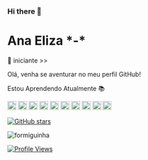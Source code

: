 ### Hi there 👋

<h1>Ana Eliza *-* </h1>
</h1>🐜 iniciante >></h1>
  
<p>Olá, venha se aventurar no meu perfil GitHub!</p>

Estou Aprendendo Atualmente 📚

<div align=>
  <img height="20" src="https://logowik.com/content/uploads/images/java1655.logowik.com.webp" alt="Java">
  <img height="20" src="https://upload.wikimedia.org/wikipedia/commons/thumb/6/6a/JavaScript-logo.png/800px-JavaScript-logo.png" alt="JavaScript">
  <img height="20" src="https://static-00.iconduck.com/assets.00/kotlin-icon-1024x1024-x00xpx34.png" alt="Kotlin">
  <img height="20" src="https://shots.codepen.io/username/pen/Bpzpxo-1280.jpg?version=1484586050" alt="Angular">
  <img height="20" src="https://logowik.com/content/uploads/images/911_c_logo.jpg" alt="C++">
  <img height="20" src="https://cdn4.iconfinder.com/data/icons/logos-and-brands/512/267_Python_logo-512.png" alt="Python">
  <img height="20" src="https://cdn4.iconfinder.com/data/icons/logos-3/600/React.js_logo-512.png" alt="React">
  <img height="20" src="https://seeklogo.com/images/A/azure-sql-database-logo-D7A32C9CD9-seeklogo.com.png" alt="SQL">
  <img height="20" src="https://logowik.com/content/uploads/images/mysql8604.logowik.com.webp" alt="MySQL">
  <img height="20" src="https://destatic.blob.core.windows.net/images/spring-boot-logo.png" alt="Spring Boot">
</div>

[![GitHub stars](https://img.shields.io/github/stars/estudosdetidaana98/estudosdetidaana98.svg)](https://github.com/estudosdetidaana98/estudosdetidaana98/stargazers)


![formiguinha](https://media.giphy.com/media/12Q9qZRnnab0T6/giphy.gif)


[![Profile Views](https://komarev.com/ghpvc/?username=estudosdetidaana98&color=brightgreen)](https://github.com/estudosdetidaana98)
